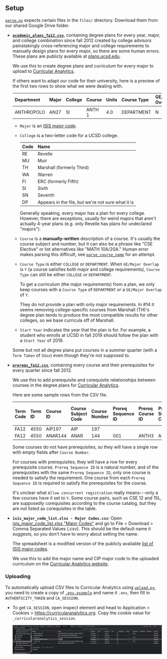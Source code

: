 ## Setup

[`parse.py`](parse.py) expects certain files in the `files/` directory. Download them from our shared Google Drive folder.

- [**`academic_plans_fa12.csv`**](https://drive.google.com/file/d/1SMNCi_UD3NoIyUt8TidpPOWha_pOx3il/view),
  containing degree plans for every year, major, and college combination since
  fall 2012 created by college advisors painstakingly cross-referencing major
  and college requirements to manually design plans for every major, so there
  are some human errors. These plans are publicly available at
  [plans.ucsd.edu](https://plans.ucsd.edu/).

  We use this to create degree plans and curriculum for every major to upload to
  [Curricular Analytics](https://curricularanalytics.org/).

  If others want to adapt our code for their university, here is a preview of
  the first two rows to show what we were dealing with.

  | Department | Major | College | Course | Units | Course Type | GE/Major Overlap | Start Year | Year Taken | Quarter Taken | Term Taken |
  | ---------- | ----- | ------- | ------ | ----- | ----------- | ---------------- | ---------- | ---------- | ------------- | ---------- |
  | ANTHROPOLO | AN27  | SI      | ANTH 1 | 4.0   | DEPARTMENT  | N                | 2012       | 1          | 1             | FA12       |

  - `Major` is an [ISIS major
    code](https://blink.ucsd.edu/instructors/academic-info/majors/major-codes.html).

  - `College` is a two-letter code for a UCSD college.

    | Code | Name                                               |
    | ---- | -------------------------------------------------- |
    | RE   | Revelle                                            |
    | MU   | Muir                                               |
    | TH   | Marshall (formerly Third)                          |
    | WA   | Warren                                             |
    | FI   | ERC (formerly Fifth)                               |
    | SI   | Sixth                                              |
    | SN   | Seventh                                            |
    | DP   | Appears in the file, but we're not sure what it is |

    Generally speaking, every major has a plan for every college. However, there
    are exceptions, usually for weird majors that aren't actually 4-year plans
    (e.g. only Revelle has plans for undeclared "majors").

  - `Course` is a **manually-written** description of a course. It's usually the
    course subject and number, but it can also be a phrase like "CSE Elective"
    or list alternatives like "MATH 10A/20A." Human error makes parsing this
    difficult; see [`parse_course_name`](./parse_course_name.py) for an attempt.

  - `Course Type` is either `COLLEGE` or `DEPARTMENT`. When `GE/Major Overlap`
    is `Y` (a course satisfies both major and college requirements), `Course Type` can still be either `COLLEGE` or `DEPARTMENT`.

    To get a curriculum (the major requirements) from a plan, we only keep
    courses with a `Course Type` of `DEPARTMENT` _or_ a `GE/Major Overlap` of
    `Y`.

    They do not provide a plan with only major requirements. In #14 it seems
    removing college-specific courses from Marshall (TH)'s degree plan tends to
    produce the most compatible results for other colleges, so we base curricula
    off of Marshall.

  - `Start Year` indicates the year that the plan is for. For example, a student
    who enrolls at UCSD in fall 2019 should follow the plan with a `Start Year`
    of 2019.

  Some but not all degree plans put courses in a summer quarter (with a `Term Taken` of `SUxx`) even though they're not supposed to.

- [**`prereqs_fa12.csv`**](https://drive.google.com/file/d/19oVI16mmhDIclyj6p3GMlxTMPDRNIcHw/view),
  containing every course and their prerequisites for every quarter since fall 2012.

  We use this to add prerequisite and corequisite relationships between courses
  in the degree plans for [Curricular
  Analytics](https://curricularanalytics.org/).

  Here are some sample rows from the CSV file.

  | Term Code | Term ID | Course ID | Course Subject Code | Course Number | Prereq Sequence ID | Prereq Course ID | Prereq Subject Code | Prereq Course Number | Prereq Minimum Grade Priority | Prereq Minimum Grade | Allow concurrent registration |
  | --------- | ------- | --------- | ------------------- | ------------- | ------------------ | ---------------- | ------------------- | -------------------- | ----------------------------- | -------------------- | ----------------------------- |
  | FA12      | 4550    | AIP197    | AIP                 | 197           |                    |                  |                     |                      |                               |                      |
  | FA12      | 4550    | ANAR144   | ANAR                | 144           | 001                | ANTH3            | ANTH                | 3                    | 600                           | P                    | Y                             |

  Some courses do not have prerequisites, so they will have a single row with
  empty fields after `Course Number`.

  For courses with prerequisites, they will have a row for every prerequisite
  course. `Prereq Sequence ID` is a natural number, and of the prerequisites
  with the same `Prereq Sequence ID`, only one course is needed to satisfy the
  requirement. One course from each `Prereq Sequence ID` is required to satisfy
  the prerequisites for the course.

  It's unclear what `Allow concurrent registration` really means---only a few
  courses have it set to `Y`. Some course pairs, such as CSE 12 and 15L, are
  supposedly corequisites according to the course catalog, but they are not
  listed as corequisites in the table.

- **`isis_major_code_list.xlsx - Major Codes.csv`**: Open [isis_major_code_list.xlsx "Major Codes"](https://docs.google.com/spreadsheets/d/1Mgr99R6OFXJuNO_Xx-j49mBgurpwExKL/edit#gid=616727155) and go to File > Download > Comma Separated Values (.csv). This should be the default name it suggests, so you don't have to worry about setting the name.

  The spreadsheet is a modified version of the publicly available [list of ISIS
  major
  codes](https://blink.ucsd.edu/_files/instructors-tab/major-codes/isis_major_code_list.xlsx).

  We use this to add the major name and CIP major code to the uploaded
  curriculum on the [Curricular Analytics
  website](https://curricularanalytics.org/).

### Uploading

To automatically upload CSV files to Curricular Analytics using [`upload.py`](upload.py), you need to create a copy of [`.env.example`](.env.example) and name it `.env`, then fill in `AUTHENTICITY_TOKEN` and `CA_SESSION`.

- To get `CA_SESSION`, open inspect element and head to Application > Cookies > https://curricularanalytics.org. Copy the cookie value for `_curricularanalytics_session`.

  ![`_curricularanalytics_session` cookie](./docs/ca_session.png)
